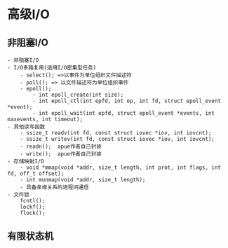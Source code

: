 # 高级I/O
## 非阻塞I/O
    - 非阻塞I/O
    - I/O多路复用(适用I/O密集型任务)
        - select(); =>以事件为单位组织文件描述符
        - poll(); => 以文件描述符为单位组织事件
        - epoll();
            - int epoll_create(int size);
            - int epoll_ctl(int epfd, int op, int fd, struct epoll_event *event);
            - int epoll_wait(int epfd, struct epoll_event *events, int maxevents, int timeout);
    - 其他读写函数
        - ssize_t readv(int fd, const struct iovec *iov, int iovcnt);
        - ssize_t writev(int fd, const struct iovec *iov, int iovcnt);
        - readn();  apue作者自己封装
        - write();  apue作者自己封装
    - 存储映射I/O
        - void *mmap(void *addr, size_t length, int prot, int flags, int fd, off_t offset);
        - int munmap(void *addr, size_t length);
        - 具备亲缘关系的进程间通信
    - 文件锁
        fcntl();
        lockf();
        flock();
## 有限状态机

